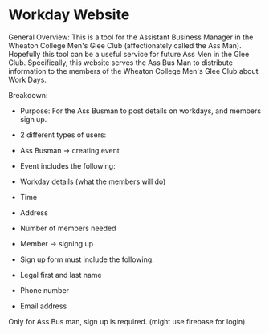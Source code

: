 # Workday Website
General Overview:
This is a tool for the Assistant Business Manager in the Wheaton College Men's Glee Club (affectionately called the Ass Man). Hopefully this tool can be a useful service for future Ass Men in the Glee Club. 
Specifically, this website serves the Ass Bus Man to distribute information to the members of the Wheaton College Men's Glee Club about Work Days.

Breakdown:
- Purpose: For the Ass Busman to post details on workdays, and members sign up. 
- 2 different types of users: 
 - Ass Busman → creating event
 - Event includes the following:
  - Workday details (what the members will do)
  - Time
  - Address
  - Number of members needed

 - Member → signing up
 - Sign up form must include the following:
  - Legal first and last name
  - Phone number
  - Email address

Only for Ass Bus man, sign up is required. (might use firebase for login)
